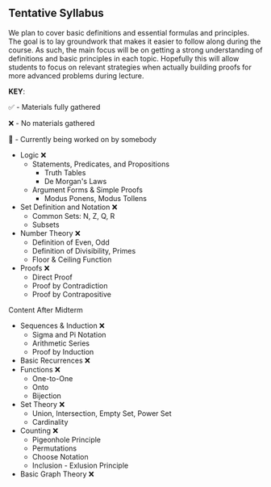 ## Tentative Syllabus

We plan to cover basic definitions and essential formulas and principles.
The goal is to lay groundwork that makes it easier to follow along during the course. As such, the main focus will be on getting a strong understanding of definitions and basic principles in each topic. Hopefully this will allow students to focus on relevant strategies when actually building proofs for more advanced problems during lecture.

__KEY__:

✅ - Materials fully gathered

❌ - No materials gathered

🔨 - Currently being worked on by somebody

* Logic ❌
    * Statements, Predicates, and Propositions
        * Truth Tables
        * De Morgan's Laws
    * Argument Forms & Simple Proofs
        * Modus Ponens, Modus Tollens
* Set Definition and Notation ❌
    * Common Sets: N, Z, Q, R
    * Subsets
* Number Theory ❌
    * Definition of Even, Odd
    * Definition of Divisibility, Primes
    * Floor & Ceiling Function
* Proofs ❌
    * Direct Proof
    * Proof by Contradiction
    * Proof by Contrapositive

Content After Midterm

* Sequences & Induction ❌
    * Sigma and Pi Notation
    * Arithmetic Series
    * Proof by Induction
* Basic Recurrences ❌
* Functions ❌
    * One-to-One
    * Onto
    * Bijection
* Set Theory ❌
    * Union, Intersection, Empty Set, Power Set
    * Cardinality
* Counting ❌
    * Pigeonhole Principle
    * Permutations
    * Choose Notation
    * Inclusion - Exlusion Principle
* Basic Graph Theory ❌
